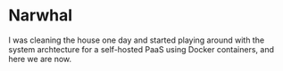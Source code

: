 # Narwhal

I was cleaning the house one day and started playing around with the system archtecture for a self-hosted PaaS using Docker containers, and here we are now.
